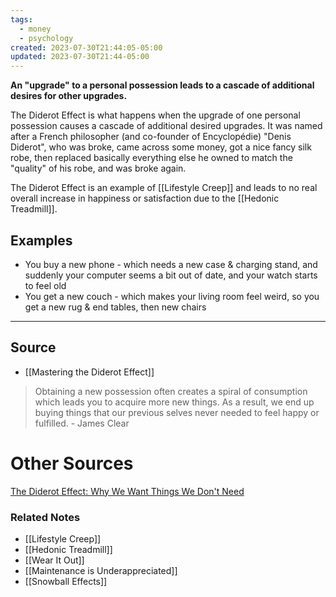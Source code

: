```yaml
---
tags:
  - money
  - psychology
created: 2023-07-30T21:44:05-05:00
updated: 2023-07-30T21:44-05:00
---
```

**An "upgrade" to a personal possession leads to a cascade of additional desires for other upgrades.**

The Diderot Effect is what happens when the upgrade of one personal possession causes a cascade of additional desired upgrades. It was named after a French philosopher (and co-founder of Encyclopédie) "Denis Diderot", who was broke, came across some money, got a nice fancy silk robe, then replaced basically everything else he owned to match the "quality" of his robe, and was broke again. 

The Diderot Effect is an example of [[Lifestyle Creep]] and leads to no real overall increase in happiness or satisfaction due to the [[Hedonic Treadmill]].

## Examples

- You buy a new phone - which needs a new case & charging stand, and suddenly your computer seems a bit out of date, and your watch starts to feel old
- You get a new couch - which makes your living room feel weird, so you get a new rug & end tables, then new chairs

---

## Source
- [[Mastering the Diderot Effect]]

> Obtaining a new possession often creates a spiral of consumption which leads you to acquire more new things. As a result, we end up buying things that our previous selves never needed to feel happy or fulfilled. - James Clear

# Other Sources

[The Diderot Effect: Why We Want Things We Don't Need](https://jamesclear.com/diderot-effect)

### Related Notes
- [[Lifestyle Creep]] 
- [[Hedonic Treadmill]]
- [[Wear It Out]]
- [[Maintenance is Underappreciated]]
- [[Snowball Effects]]